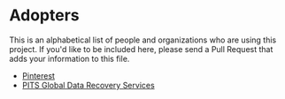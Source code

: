 # Adopters

This is an alphabetical list of people and organizations who are using this
project. If you'd like to be included here, please send a Pull Request that
adds your information to this file.

-   [Pinterest](https://www.pinterest.com/)
-   [PITS Global Data Recovery Services](https://www.pitsdatarecovery.net/)
